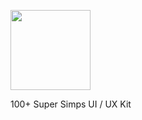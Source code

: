 <a href="https://uidynamic.github.io"><img src="https://user-images.githubusercontent.com/46045883/153742951-aae8a478-ac31-4913-be1d-0223cc66008c.png" width="128"/></a>

<p>100+ Super Simps UI / UX Kit</p>
